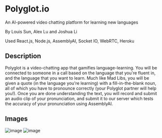 # Polyglot.io
An AI-powered video chatting platform for learning new languages

By Louis Sun, Alex Lu and Joshua Li

Used React.js, Node.js, AssemblyAI, Socket IO, WebRTC, Heroku

## Description
Polyglot is a video-chatting app that gamifies language-learning. You will be connected to someone in a call based on the language that you're fluent in, and the language that you want to learn. Much like Mad Libs, you will be given a quote (in the language you're learning) with a fill-in-the-blank noun, all of which you have to pronounce correctly (your Polyglot partner will help you!). Once you are done understanding the text, you will record and submit an audio clip of your pronunciation, and submit it to our server which tests the accuracy of your pronunciation using AssemblyAI.

## Images
![image](https://user-images.githubusercontent.com/43073270/196057317-edf8e640-e58e-4f40-bbd1-a063655a6fc7.png)
![image](https://user-images.githubusercontent.com/43073270/196057323-ba7f05a9-d8c1-4121-8e6a-b53383bdd2fb.png)
